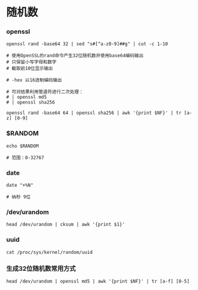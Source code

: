 # 随机数

### openssl

```
openssl rand -base64 32 | sed "s#[^a-z0-9]##g" | cut -c 1-10

# 使用OpenSSL的rand命令产生32位随机数并使用base64编码输出
# 只保留小写字母和数字
# 截取前10位显示输出

# -hex 以16进制编码输出
```

```
# 可对结果利用管道符进行二次处理：
# | openssl md5
# | openssl sha256

openssl rand -base64 64 | openssl sha256 | awk '{print $NF}' | tr [a-z] [0-9]
```

### $RANDOM

```
echo $RANDOM

# 范围：0-32767
```

### date

```
date "+%N"

# 纳秒 9位
```

### /dev/urandom

```
head /dev/urandom | cksum | awk '{print $1}'
```

### uuid

```
cat /proc/sys/kernel/random/uuid
```



### 生成32位随机数常用方式

```
head /dev/urandom | openssl md5 | awk '{print $NF}' | tr [a-f] [0-5]
```
